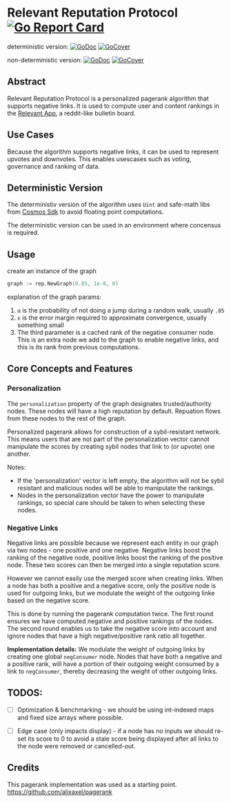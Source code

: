# Relevant Reputation Protocol [![Go Report Card](https://goreportcard.com/badge/github.com/relevant-community/reputation)](https://goreportcard.com/report/github.com/relevant-community/reputation)

deterministic version: [![GoDoc](https://godoc.org/github.com/relevant-community/reputation/deterministic?status.svg)](https://godoc.org/github.com/relevant-community/reputation/deterministic) [![GoCover](http://gocover.io/_badge/github.com/relevant-community/reputation/deterministic)](http://gocover.io/github.com/relevant-community/reputation/deterministic)

non-deterministic version: [![GoDoc](https://godoc.org/github.com/relevant-community/reputation/non-deterministic?status.svg)](https://godoc.org/github.com/relevant-community/reputation/non-deterministic) [![GoCover](http://gocover.io/_badge/github.com/relevant-community/reputation/non-deterministic)](http://gocover.io/github.com/relevant-community/reputation/non-deterministic)

## Abstract

Relevant Reputation Protocol is a personalized pagerank algorithm that supports negative links. It is used to compute user and content rankings in the [Relevant App](https://relevant.community), a reddit-like bulletin board.

## Use Cases

Because the algorithm supports negative links, it can be used to represent upvotes and downvotes. This enables usescases such as voting, governance and ranking of data.

## Deterministic Version

The deterministiv version of the algorithm uses `Uint` and safe-math libs from [Cosmos Sdk](https://github.com/cosmos/cosmos-sdk) to avoid floating point computations.

The deterministic version can be used in an environment where concensus is required.

## Usage

create an instance of the graph

```go
graph := rep.NewGraph(0.85, 1e-8, 0)
```

explanation of the graph params:

1.  `α` is the probability of not doing a jump during a random walk, usually `.85`
2.  `ε` is the error margin required to approximate convergence, usually something small
3.  The third parameter is a cached rank of the negative consumer node. This is an extra node we add to the graph to enable negative links, and this is its rank from previous computations.

## Core Concepts and Features

### Personalization

The `personalization` property of the graph designates trusted/authority nodes. These nodes will have a high reputation by default. Repuation flows from these nodes to the rest of the graph.

Personalized pagerank allows for construction of a sybil-resistant network. This means users that are not part of the personalization vector cannot manipulate the scores by creating sybil nodes that link to (or upvote) one another.

Notes:

- If the 'personalization' vector is left empty, the algorithm will not be sybil resistant and malicious nodes will be able to manipulate the rankings.
- Nodes in the personalization vector have the power to manipulate rankings, so special care should be taken to when selecting these nodes.

### Negative Links

Negative links are possible because we represent each entity in our graph via two nodes - one positive and one negative. Negative links boost the ranking of the negative node, positive links boost the ranking of the positive node. These two scores can then be merged into a single reputation score.

However we cannot easily use the merged score when creating links. When a node has both a positive and a negative score, only the positive node is used for outgoing links, but we modulate the weight of the outgoing linke based on the negative score.

This is done by running the pagerank computation twice. The first round ensures we have computed negative and positive rankings of the nodes. The second round enables us to take the negative score into account and ignore nodes that have a high negative/positive rank ratio all together.

**Implementation details:**
We modulate the weight of outgoing links by creating one global `negConsumer` node. Nodes that have both a negative and a positive rank, will have a portion of their outgoing weight consumed by a link to `negConsumer`, thereby decreasing the weight of other outgoing links.

## TODOS:

- [ ] Optimization & benchmarking - we should be using int-indexed maps and fixed size arrays where possible.

- [ ] Edge case (only impacts display) - if a node has no inputs we should re-set its score to 0 to avoid a stale score being displayed after all links to the node were removed or cancelled-out.

## Credits

This pagerank implementation was used as a starting point.
https://github.com/alixaxel/pagerank
